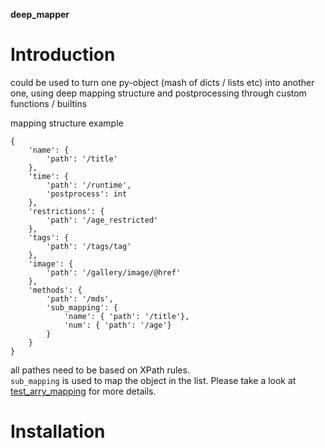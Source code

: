 **deep_mapper**
# Introduction
could be used to turn one py-object (mash of dicts / lists etc) into another one,
using deep mapping structure and postprocessing through custom functions / builtins

mapping structure example


    {
        'name': {
            'path': '/title'
        },
        'time': {
            'path': '/runtime',
            'postprocess': int
        },
        'restrictions': {
            'path': '/age_restricted'
        },
        'tags': {
            'path': '/tags/tag'
        },
        'image': {
            'path': '/gallery/image/@href'
        },
        'methods': {
            'path': '/mds',
            'sub_mapping': {
                'name': { 'path': '/title'},
                'num': { 'path': '/age'}
            }
        }
    }


all pathes need to be based on XPath rules.   
`sub_mapping` is used to map the object in the list. Please take a look at [test_arry_mapping](deep_mapper/tests/test_arry_mapping.py) for more details.  

# Installation
available from pip (python3):

``pip install deep_mapper``

# Examples
## Convert from a simple dict object
Source Data
```
DATA = {
    "name": "alan",
    "ID": "2q212121"
}
```
Map structure
```
MAP_STRUCTURE = {
    "title": { "path": "/name"},
    "id": { "path": "/id" }
}
```
Do mapping
```
from deep_mapper import process_mapping

result = process_mapping(DATA, MAP_STRUCTURE, "/")
```
Result
```
{
    "title": "alan",
    "id": "2q212121"
}
```

## Convert from a simple dict that contains an array
